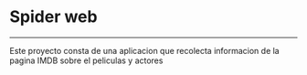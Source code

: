 # Spider web
***
Este proyecto consta de una aplicacion que recolecta
informacion de la pagina IMDB sobre el peliculas y actores
